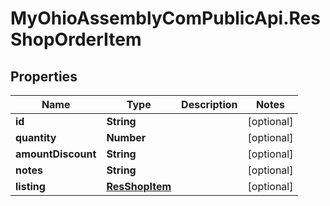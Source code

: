 # MyOhioAssemblyComPublicApi.ResShopOrderItem

## Properties

Name | Type | Description | Notes
------------ | ------------- | ------------- | -------------
**id** | **String** |  | [optional] 
**quantity** | **Number** |  | [optional] 
**amountDiscount** | **String** |  | [optional] 
**notes** | **String** |  | [optional] 
**listing** | [**ResShopItem**](ResShopItem.md) |  | [optional] 



